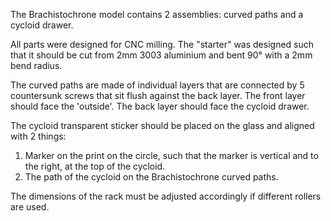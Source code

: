 The Brachistochrone model contains 2 assemblies: curved paths and a cycloid drawer.

All parts were designed for CNC milling. The "starter" was designed such that it should be cut from 2mm 3003 aluminium and bent 90° with a 2mm bend radius.

The curved paths are made of individual layers that are connected by 5 countersunk screws that sit flush against the back layer. 
The front layer should face the 'outside'. The back layer should face the cycloid drawer.

The cycloid transparent sticker should be placed on the glass and aligned with 2 things:
1. Marker on the print on the circle, such that the marker is vertical and to the right, at the top of the cycloid.
2. The path of the cycloid on the Brachistochrone curved paths.

The dimensions of the rack must be adjusted accordingly if different rollers are used.
